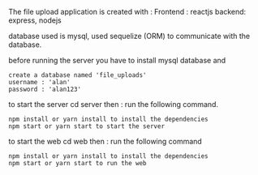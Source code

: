 The file upload application is created with :
	Frontend : reactjs
	backend: express, nodejs

database used is mysql,
	used sequelize (ORM) to communicate with the database.

before running the server you have to install mysql database and
	
	create a database named 'file_uploads'
	username : 'alan'
	password : 'alan123'

to start the server cd server then : run the following command.

	npm install or yarn install to install the dependencies
	npm start or yarn start to start the server

to start the web cd web then : run the following command

	npm install or yarn install to install the dependencies
	npm start or yarn start to run the web